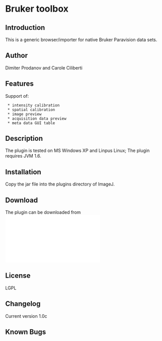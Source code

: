 # Bruker toolbox

## Introduction

This is a generic browser/importer for native Bruker Paravision data
sets.

## Author

Dimiter Prodanov and Carole Ciliberti

## Features

Support of:

     * intensity calibration
     * spatial calibration
     * image preview
     * acquisition data preview
     * meta data GUI table

## Description

The plugin is tested on MS Windows XP and Linpus Linux; The plugin
requires JVM 1.6.

## Installation

Copy the jar file into the plugins directory of ImageJ.

## Download

The plugin can be downloaded from
![here](/plugin/inputoutput/bruker_toolbox/brukertoolbox_.jar)

## License

LGPL

## Changelog

Current version 1.0c

## Known Bugs
